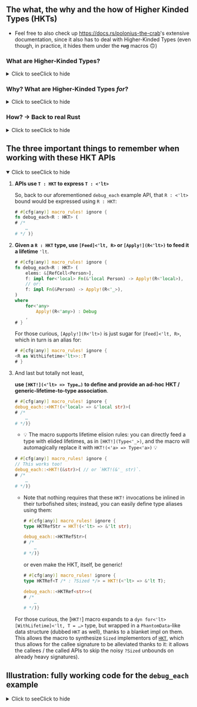 
## The what, the why and the how of Higher Kinded Types (HKTs)

  - Feel free to also check up <https://docs.rs/polonius-the-crab>'s extensive
    documentation, since it also has to deal with Higher-Kinded Types (even
    though, in practice, it hides them under the ~~rug~~ macros 🙃)

### What are Higher-Kinded Types?

<details class="custom"><summary><span class="summary-box"><span class="summary-to-see">Click to see</span><span class="summary-to-hide">Click to hide</span></span></summary>

A higher-kinded type is an actual / **full / standalone** type which is, itself,
"generic", or rather, to which we can further feed generic parameters (such as
lifetime parameters or type parameters) to obtain further types.

  - [ ] "is generic" / can be fed generic parameters to construct a type ❓
  - [ ] is a type in and of itself ❓
      - For instance, `type Standalone = YourHktType;` has to compile.

One way to illustrate this difference, for instance, would be to consider:

```rust
use ::lending_iterator::higher_kinded_types::HKT;

type StringRefNaïve<'lt> = &'lt str;
// and
type StringRef = HKT!(<'lt> => &'lt str);
```

Both `StringRefNaïve` and `StringRef` can be fed a generic parameter (in this
instance, a lifetime parameter) so as to get or construct a type:

```rust
use ::lending_iterator::higher_kinded_types::{Feed, HKT};

# type StringRefNaïve<'lt> = &'lt str;
# type StringRef = HKT!(<'lt> => &'lt str);
#
const _: StringRefNaïve<'static> = "This is a `&'static str`";
const _: Feed<'static, StringRef> = "This is a `&'static str`";
```

  - [x] "is generic" / can be fed generic parameters to construct a type ✅

But what of:

  - [ ] is a type in and of itself ❓

Well, while `StringRef` is indeed a standalone type:

```rust
use ::lending_iterator::higher_kinded_types::HKT;

type StringRef = HKT!(<'lt> => &'lt str);

type Standalone = StringRef; // ✅
```

it turns out that `StringRefNaïve` is not:

```rust ,compile_fail
use ::lending_iterator::higher_kinded_types::HKT;

type StringRefNaïve<'lt> = &'lt str;

type Standalone = StringRefNaïve; // ❌ Error
```

This errors with:

```console
error[E0106]: missing lifetime specifier
 --> src/higher_kinded_types.rs:70:19
  |
8 | type Standalone = StringRefNaïve; // ❌ Error
  |                   ^^^^^^^^^^^^^^ expected named lifetime parameter
  |
help: consider introducing a named lifetime parameter
  |
8 | type Standalone<'a> = StringRefNaïve<'a>; // ❌ Error
  |                ++++   ~~~~~~~~~~~~~~~~~~
```

That is, in Rust **a generic "type" is actually not a type**. It's just a path
(grammar-wise), a name, to which we can feed the generic parameters so as to
obtain types in return.

A HKT would be the proper solution to this: not only can such an "entity" be
fed generic parameters (thence "acting like" a generic "type" above), it can
also _not be fed any parameters and still be a type_. That is,

> <span style="font-size: large;">a HKT is an _actual_ **type** which is generic / can be fed parameters.</span>

Another definition, which will make more sense in the following section, is that
HKTs come into play the moment we need "generic generics".


</details>

### Why? What are Higher-Kinded Types _for_?

<details class="custom"><summary><span class="summary-box"><span class="summary-to-see">Click to see</span><span class="summary-to-hide">Click to hide</span></span></summary>

  - #### Type-HKTs

    <details class="custom"><summary><span class="summary-box"><span class="summary-to-see">Click to see</span><span class="summary-to-hide">Click to hide</span></span></summary>

    Consider the following pseudo-code:

    ```rust ,ignore
    struct StructOfArrays<ArrayKind : <T>> {
        array_of_i32s: ArrayKind<i32>,
        array_of_strings: ArrayKind<String>,
    }

    /** ```rust
    struct StructOfVecs {
        array_of_i32s: Vec<i32>,
        array_of_strings: Vec<String>,
    }
    ``` */
    type StructOfVecs = StructOfArrays<Vec>;

    /** ```rust
    struct StructOfVecDeques {
        array_of_i32s: VecDeque<i32>,
        array_of_strings: VecDeque<String>,
    }
    ``` */
    type StructOfVecDeques = StructOfArrays<VecDeque>;
    ```

    Within this pseudo-code, `<ArrayKind>` is a generic parameter, _but one
    which would be able to be fed a generic type parameter `<T>` itself_, so as
    to obtain each field type. So, we have a generic type parameter,
    `<ArrayKind>`, which is expected to be, itself, `<T>`-generic as well!

    Thence the term a "generic generic" (parameter).

    And we could push that flexibility even further with idea of being able to
    produce and feed _ad-hoc_ / on-demand "generic **types**" to these generic
    structs. Something along the lines of:

    - ```rust ,ignore
      /** ```rust
      struct StructOfPairs {
          array_of_i32s: [i32; 2],
          array_of_strings: [String; 2],
      }
      ``` */
      type StructOfPairs = StructOfArrays< HKT!(<T> => [T; 2]) >;
      ```

    In some cases, that level of genericity can lead to very s(l)ick designs.

    The example above was kind of contrived, but a more classic need would be to
    try and be generic over the thread-safety of a reference-counted pointer:

    ```rust ,ignore
    type Arc = HKT!(<T> => ::std::sync::Arc<T>);
    type Rc = HKT!(<T> => ::std::rc::Rc<T>);

    type MyHandle<RefCountedPtr : <T>>(
        RefCounterPtr<Inner>,
    );

    type MyHandleFast = MyHandle<Rc>;
    type MyHandleSync = MyHandle<Arc>;
    ```

    </details>

  - #### Lifetime HKTs

    <details open class="custom"><summary><span class="summary-box"><span class="summary-to-see">Click to see</span><span class="summary-to-hide">Click to hide</span></span></summary>

    Another use case can be around lifetimes, when dealing with higher-order
    lifetimes (_e.g._, when exposing borrows of callee local variables to a
    caller-chosen generic parameter).

    To illustrate, let's consider the following example:

    First the following type definition:

    ```rust
    struct Person {
        name: String,
        surname: String,
        age: u8,
    }
    ```

    and now consider an API being able to locally produce a borrow to a
    `Person`, (by _locally_ it is meant that such borrow cannot escape the
    function call / is tied to the _callee_), which thus requires some form of
    callback:

    ```rust
    use ::core::cell::RefCell;
    # struct Person { name: String, surname: String, age: u8 }

    fn for_each (
        elems: &[RefCell<Person>],
        // this could be `FnMut`, but let's stick to `Fn` for the sake of simplicity.
        f: impl Fn(&Person),
    )
    {
        elems
            .iter()
            .for_each(|refcell| {
                let local = refcell.borrow();
                f(&*local);
            })
    }
    ```

    Now, let's spice things a little. For starters, let's consider that rather
    than a `Fn(&Person) /* -> () */` kind of callback, we're gonna expect the
    user to _map_ to one of its fields or dependent data so that we can `Debug`
    it:

    ```rust
    use ::core::{
        cell::RefCell,
        fmt::Debug,
    };
    # struct Person { name: String, surname: String, age: u8 }

    fn debug_each<R> (
        elems: &[RefCell<Person>],
        f: impl Fn(&Person) -> R,
    )
    where
        R : Debug,
    {
        elems
            .iter()
            .for_each(|refcell| {
                let local = refcell.borrow();
                let field_to_debug = f(&*local);
                eprintln!("{:?}", field_to_debug);
            })
    }
    ```

    With this,

    ```rust
    # #[cfg(any)] macro_rules! ignore {
    debug_each(elems, |person: &Person| -> u8 { person.age });
    # }
    ```

    works Just Fine™.

    But what of:

    ```rust ,compile_fail
    debug_each(elems, |person: &Person| -> &str { person.name });
    ```

    This will fail with a bunch of "conflicting lifetime requirements" error
    messages; we are now having to deal with higher-order lifetimes!

    The gist of the issue is that here, we'd like to say that `R = &str`, right?

    But such statement is wave-handed and overlooking a crucial aspect here:
    **what is the lifetime used in that `&str`?**

    It turns out that we can't really answer it: if we unsugar the `impl Fn`
    required signature, we have:

    ```rust
    # #[cfg(any)] macro_rules! ignore {
    impl Fn(&Person) -> R
    // is the same as:
    impl for<'local> Fn(&'local Person) -> R
    # }
    ```

    and so we would have liked to pick `R = &'local str`.

    Let's see the function signature that would have resulted from that:

    ```rust
    # #[cfg(any)] macro_rules! ignore {
    fn debug_each<R /* = &'local str */> (
        elems: &[RefCell<Person>],
        f: impl for<'local> Fn(&'local Person) -> R,
    )
    where
        R : Debug,
    # }
    ```

    Can you spot the issue?

    `'local` is not in scope when picking `R`!

      - If you have followed the HKT introduction above, you may now start
        to see where I am going: we'd like to have a `R : <'lt>` HKT-y
        type (`R = HKT!(<'lt> => &'lt str)`), so as to then use:

        ```rust ,ignore
        f: impl for<'local> Fn(&'local Person) -> R<'local>
        ```

        But you may consider this overly convoluted / overkill.

    Indeed, there is a simpler way to make the signature compile: "just" slap a
    `&` in front of that `R` in the return type of the closure!

    ```rust
    # #[cfg(any)] macro_rules! ignore {
    fn debug_each<R : ?Sized /* = str */> (
        elems: &'_ [RefCell<Person>],
        f: impl for<'local> Fn(&'local Person) -> &'local R,
    )
    where
        R : Debug,
    # }
    ```

    which, for better or for worse, can be further reduced down to:

    ```rust
    # #[cfg(any)] macro_rules! ignore {
    fn debug_each<R : ?Sized /* = str */> (
        elems: &[RefCell<Person>],
        f: impl Fn(&Person) -> &R,
    )
    where
        R : Debug,
    # }
    ```

    And when doing so, then yes,

    ```rust
    # #[cfg(any)] macro_rules! ignore {
    |person: &Person| -> &str { &person.name }
    # }
    ```

    will be a valid callback to feed to `debug_each` ✅

    Except… that our previous:

    ```rust ,compile_fail
    debug_each(elems, |person: &Person| -> u8 { person.age });
    ```

    doesn't compile anymore!

    Easy —you may say— use `-> &u8` instead! (and `&person.age`)

    And okay, that will work, but at this point we should start noticing that
    Rust is now dictating the rules, slowly narrowing down our intended API.

    And this narrowing is no small thing. Indeed, now let's consider that
    `Person` has some fancy getters:

    ```rust
    use ::std::borrow::Cow;

    pub
    struct Person {
        name: String,
        surname: String,
        age: u8,
    }

    impl Person {
        /// Case 1: getter that returns something _owned_.
        pub
        fn full_name (self: &'_ Person)
          -> String
        {
            format!(
                "{}{sep}{}",
                self.name,
                self.surname,
                sep = if self.name.is_empty() { "" } else { " " },
            )
        }

        /// Case 2: getter that returns a borrowing / dependent type which is
        /// not exactly a Rust reference.
        pub
        fn name_not_empty (self: &'_ Person)
          -> Cow<'_, str>
        {
            if self.name.is_empty() {
                format!("Mr/Ms {}", self.surname).into()
            } else {
                self.name.as_str().into()
            }
        }
    }
    ```

    Now try to use either of `person.full_name()` or `person.name_not_empty()`
    with this `debug_each()` API. You'll see that "slap a `&` on the return
    type" approach no longer works, you'll get "borrow of dropped temporary"
    errors.

    Granted, you _could_ duplicate `debug_each` into a `-> R` API, and a `-> &R`
    API (let's call the latter `debug_each_ref`) —which incidentally is
    something that does happen in the Rust ecosystem. The other option is to
    forgo that `-> &R` one, and require callers to `.clone()` stuff to meet the
    `-> R` requirement.

    <span style="font-size: x-large;">😕</span>

    Neither of these things is satisfactory. We'd like to be _generic_ over all
    the possible return types, whether they be borrowing/dependent or not, and
    whether they be exactly a Rust reference or a more complex type such as a
    `Cow`.

    Hence the need for HKTs, here.

    The fully generic API would then thus be:

    ```rust ,ignore
    //! In pseudo-code
    fn debug_each<R : <'lt>>(
        elems: &[RefCell<Person>],
        f: impl for<'local> Fn(&'local Person) -> R<'local>,
    )
    where
        for<'lt>
            R<'lt> : Debug
        ,
    ```

    A fully working example of this API using HKTs will be showcased below, once
    we've tackled replacing the pseudo-code with actual Rust.

    </details>

</details>

### How? → Back to real Rust

<details class="custom"><summary><span class="summary-box"><span class="summary-to-see">Click to see</span><span class="summary-to-hide">Click to hide</span></span></summary>

This, in real Rust, comes with three challenges:

  - Expressing that `ArrayKind : <T>` constraint. In other words, encoding
    the `<T>`-ness property into a trait.

    ```rust
    # #[cfg(any)] macro_rules! ignore {
    trait HKT : /* magic */ { /* magic */ }
    # }
    ```

  - Applying / feeding a `<T>` type parameter to it to query the resulting
    type.

    Given our base idea of using a trait, this last aspect will involve
    querying an associated type; either through a generic helper trait, or
    with the associated type being, itself, generic:

      - With `generic_associated_types`:

         1. We could envision using:
            ```rust ,ignore
            trait TypeHKT { type Assoc<T>; }
            ```

         1. And then the querying of the type would be done with:
            ```rust ,ignore
            <ArrayKind as TypeHKT>::Assoc<T>
            ```

        for the `<T>` type-HKT case, and, similarly,

         1. ```rust ,ignore
            trait HKT { type Assoc<'lt>; }
            ```

         1. ```rust ,ignore
            <R as HKT>::Assoc<'local>
            ```

        for the `<'lt>` lifetime-HKT case.

      - Without `generic_associated_types`:

        Alas, **there is no way to express the `<T>`-over-types HKT-ness**.

        But the good news is that the `<'lt>`-over-lifetimes HKT-ness can still
        be expressed, since [lifetime GATs can be emulated in stable Rust](
        https://docs.rs/nougat):

         1. We define:
            ```rust
            # #[cfg(any)] macro_rules! ignore {
            trait WithLifetime<'lt> { type Assoc; }
            # }
            ```

            which encodes a _single_ `'lt => Self::Assoc` mapping for the `Self`
            HKT.

         1. And then we alias:

            ```rust
            # #[cfg(any)] macro_rules! ignore {
            trait HKT = for<'any> WithLifetime<'any>;
            # }
            ```

            to encode the idea of having the aforementioned mapping exist `for`
            "all" / `'any` possible choice of the `'lt`.

              - This `for`all / universal quantification of a trait bound is the
                magic that allows us to express the same as a GAT. In other
                words, GATs, can be viewed as "just" sugar for a universal trait
                quantification.

                Since `for<'lt>` is expressible in stable Rust, lifetime GATs
                can be emulated in stable Rust, and thus, lifetime-HKTs too, as
                showcased by this very post.

                But since `for<T>` is not yet a thing, neither type GATs nor
                type HKTs can be expressed in stable Rust 😔.

         1. Querying the type is then done with:

            ```rust
            # #[cfg(any)] macro_rules! ignore {
            <Type as WithLifetime<'lt>>::Assoc
            # }
            ```

  - Providing implementors or implementations of that trait:

      - neither `Vec` nor `VecDeque` are, _alone_, types.
        They're "syntactical type paths" which can be fed a type parameter to
        then refer to one of the `Vec{,Deque}<T>` types.

          - See the previous sections for more info about this.

      - So we'll need to define _ad-hoc_ implementors of this genericity, as
        hinted by the aforementioned `HKT!(<T> => [T; 2])` example syntax.

    So, while it would be possible to manually implement:

      - the `generic_associated_types`-based trait:

        `impl {Type,}HKT for … { type Assoc<…> = …; }`,

      - or even the without-`generic_associated_types` polyfill:

        `impl<'lt> WithLifetime<'lt> for … { type Assoc = …; }`

    , the truth is that we don't necessarily need to write all these
    implementations if we are able to somehow magically produce appropriate
    type implementors "on demand" (in an _ad-hoc_ fashion).

    And it turns out there is! `dyn` to the rescue!

    Indeed, `dyn Trait<…>` is a standalone / "on demand"-queryable type,
    which does implement `Trait<…>`.

    From here, we come up with `dyn for<T> TypeHKT<Assoc<T> = …>` in the general
    case, and `dyn for<'lt> WithLifetime<'lt, Assoc = …>` in the polyfilled
    case.

    #### A convenience macro shorthand

    Since remembering it all is hard, writing it in full, cumbersome, and
    reading it, noisy, this crate offers a convenience macro shorthand:

    ```rust
    use ::lending_iterator::higher_kinded_types::HKT;

    type StringRef = HKT!(<'lt> => &'lt str);
    // or use elided lifetimes as "higher-order tokens":
    type StringRef2 = HKT!(&str); // <- same as `StringRef`!
    ```

    More on this below.

#### The HKT API of this crate

This crate needs HKTs to express some of the APIs involved with the iterator
adaptors.

Given that `'next` lifetime involved in the key signature of a
`LendingIterator`:

```rust
# #[cfg(any)] macro_rules! ignore {
trait LendingIterator {
    type Item<'next>
    where
        Self : 'next,
    ;

    fn next<'next> (
        self: &'next mut Self,
    ) -> Self::Item<'next>
    ;
}
# }
```

it's easy to guess that we'll be dealing with `<'next>`-one-lifetime-generic
kind of HKTs.

And luckily, this is the one expressible in stable Rust:

```rust
# #[cfg(any)] macro_rules! ignore {
trait WithLifetime<'lt> {
    type Assoc;
}
trait HKT = for<'any> WithLifetime<'any>;
# }
```

</details>

## The three important things to remember when working with these HKT APIs

<details open class="custom"><summary><span class="summary-box"><span class="summary-to-see">Click to see</span><span class="summary-to-hide">Click to hide</span></span></summary>

 1. **APIs use `T : HKT` to express `T : <'lt>`**

    So, back to our aforementioned `debug_each` example API, that `R : <'lt>`
    bound would be expressed using `R : HKT`:

    ```rust
    # #[cfg(any)] macro_rules! ignore {
    fn debug_each<R : HKT> (
    # /*
        …
    # */ )}
    ```

 1. **Given a `R : HKT` type, use <code>[Feed]\<\'lt, R\></code> or
    <code>[Apply!]\(R\<\'lt\>\)</code> to feed it a lifetime** `'lt`.

    ```rust
    # #[cfg(any)] macro_rules! ignore {
    fn debug_each<R : HKT> (
        elems: &[RefCell<Person>],
        f: impl for<'local> Fn(&'local Person) -> Apply!(R<'local>),
        // or:
        f: impl Fn(&Person) -> Apply!(R<'_>),
    )
    where
        for<'any>
            Apply!(R<'any>) : Debug
        ,
    # }
    ```

    For those curious, <code>[Apply!]\(R\<\'lt\>\)</code> is just sugar for
     <code>[Feed]\<\'lt, R\></code>, which in turn is an alias for:

    ```rust
    # #[cfg(any)] macro_rules! ignore {
    <R as WithLifetime<'lt>>::T
    # }
    ```

 1. And last but totally not least,

    **use <code>[HKT!]\(\<\'lt\> =\> Type…\)</code> to define and provide an
    ad-hoc HKT / generic-lifetime-to-type association**.

    ```rust
    # #[cfg(any)] macro_rules! ignore {
    debug_each::<HKT!(<'local> => &'local str)>(
    # /*
        …
    # */)}
    ```

      - 💡 The macro supports lifetime elision rules: you can directly feed a
        type with elided lifetimes, as in <code>[HKT!]\(Type\<\'_\>\)</code>,
        and the macro will automagically replace it with
        `HKT!(<'a> => Type<'a>)` 💡

    ```rust
    # #[cfg(any)] macro_rules! ignore {
    // This works too!
    debug_each::<HKT!(&str)>( // or `HKT!(&'_ str)`.
    # /*
        …
    # */)}
    ```

      - Note that nothing requires that these `HKT!` invocations be inlined in
        their turbofished sites; instead, you can easily define type aliases
        using them:

        ```rust
        # #[cfg(any)] macro_rules! ignore {
        type HKTRefStr = HKT!(<'lt> => &'lt str);

        debug_each::<HKTRefStr>(
        # /*
            …
        # */)}
        ```

        or even make the HKT, itself, be generic!

        ```rust
        # #[cfg(any)] macro_rules! ignore {
        type HKTRef<T /* : ?Sized */> = HKT!(<'lt> => &'lt T);

        debug_each::<HKTRef<str>>(
        # /*
            …
        # */)}
        ```

    For those curious, the [`HKT!`] macro expands to a
    <code>dyn for\<\'lt\> [WithLifetime]\<\'lt, T = …\></code> type, but wrapped
    in a `PhantomData`-like data structure (dubbed `HKT` as well), thanks to a
    blanket impl on them. This allows the macro to synthesize `Sized`
    implementors of [`HKT`], which thus allows for the callee signature to be
    alleviated thanks to it: it allows the callees / the called APIs to skip the
    noisy `?Sized` unbounds on already heavy signatures).

[`HKT`]: trait@HKT

</details>

## Illustration: fully working code for the `debug_each` example

<details class="custom"><summary><span class="summary-box"><span class="summary-to-see">Click to see</span><span class="summary-to-hide">Click to hide</span></span></summary>

```rust
#![forbid(unsafe_code)]

use {
    ::core::{
        cell::RefCell,
    },
    ::lending_iterator::{
        higher_kinded_types::{HKT, Apply},
    },
};

struct Person {
    name: String,
    surname: String,
    age: u8,
}

impl Person {
    fn full_name (self: &'_ Person)
      -> String
    {
        format!(
            "{}{sep}{}",
            self.name,
            self.surname,
            sep = if self.name.is_empty() { "" } else { " " },
        )
    }

    fn name (self: &'_ Person)
      -> ::std::borrow::Cow<'_, str>
    {
        if self.name.is_empty() {
            format!("Mr/Ms {}", self.surname).into()
        } else {
            self.name.as_str().into()
        }
    }
}

fn debug_each<R : HKT, F> (
    elems: &'_ [RefCell<Person>],
    f: F,
)
where
    F : Fn(&'_ Person) -> Apply!(R<'_>),
    for<'any>
        Apply!(R<'any>) : ::core::fmt::Debug
    ,
{
    elems
        .iter()
        .for_each(|refcell: &'_ RefCell<Person>| {
            let guard: ::core::cell::Ref<'_, Person> = refcell.borrow();
            let person: &'_ Person = &*guard;
            let to_debug: Apply!(R<'_>) = f(person);
            eprintln!("{:?}", to_debug);
        })
}

fn main ()
{
    let array = [
        RefCell::new(Person {
            name: "".into(),
            surname: "Globby".into(),
            age: 0xff,
        }),
    ];
    let elems = &array[..];

    // OK
    debug_each::<HKT!(<'lt> => u8), _>(
        elems,
        |person: &'_ Person| -> u8 {
            person.age
        },
    );

    // OK
    debug_each::<HKT!(String), _>( /* using the lifetime-elision syntax */
        elems,
        Person::full_name,
    );

    // OK
    debug_each::<HKT!(::std::borrow::Cow<'_, str>), _>(
        elems,
        Person::name,
    );

    // OK as well!
    debug_each::<HKT!(&str), _>(
        elems,
        |person: &Person| -> &str {
            &person.surname
        },
    );
}
```

</details>

